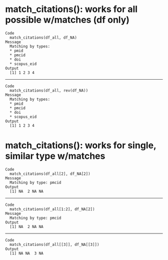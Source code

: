 # match_citations(): works for all possible w/matches (df only)

    Code
      match_citations(df_all, df_NA)
    Message
      Matching by types: 
      * pmid
      * pmcid
      * doi
      * scopus_eid
    Output
      [1] 1 2 3 4

---

    Code
      match_citations(df_all, rev(df_NA))
    Message
      Matching by types: 
      * pmid
      * pmcid
      * doi
      * scopus_eid
    Output
      [1] 1 2 3 4

# match_citations(): works for single, similar type w/matches

    Code
      match_citations(df_all[2], df_NA[2])
    Message
      Matching by type: pmcid
    Output
      [1] NA  2 NA NA

---

    Code
      match_citations(df_all[1:2], df_NA[2])
    Message
      Matching by type: pmcid
    Output
      [1] NA  2 NA NA

---

    Code
      match_citations(df_all[[3]], df_NA[[3]])
    Output
      [1] NA NA  3 NA

